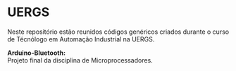 # UERGS
Neste repositório estão reunidos códigos genéricos criados durante o curso de Técnólogo em Automação Industrial na UERGS.

__Arduino-Bluetooth:__\
Projeto final da disciplina de Microprocessadores.
